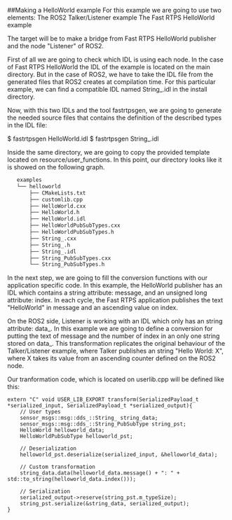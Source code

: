 ##Making a HelloWorld example
For this example we are going to use two elements:
	The ROS2 Talker/Listener example
	The Fast RTPS HelloWorld example

The target will be to make a bridge from Fast RTPS HelloWorld publisher and the node "Listener" of ROS2.

First of all we are going to check which IDL is using each node. In the case of Fast RTPS HelloWorld the IDL of the example is located on the main directory. But in the case of ROS2, we have to take the IDL file from the generated files that ROS2 creates at compilation time. For this particular example, we can find a compatible IDL named String_.idl in the install directory.

Now, with this two IDLs and the tool fastrtpsgen, we are going to generate the needed source files that contains the definition of the described types in the IDL file:

$ fastrtpsgen HelloWorld.idl
$ fastrtpsgen String_.idl

Inside the same directory, we are going to copy the provided template located on resource/user_functions. In this point, our directory looks like it is showed on the following graph.

```bash
   examples
   └── helloworld
	   ├── CMakeLists.txt
	   ├── customlib.cpp
	   ├── HelloWorld.cxx
	   ├── HelloWorld.h
	   ├── HelloWorld.idl
	   ├── HelloWorldPubSubTypes.cxx
	   ├── HelloWorldPubSubTypes.h
	   ├── String_.cxx
	   ├── String_.h
	   ├── String_.idl
	   ├── String_PubSubTypes.cxx
	   └── String_PubSubTypes.h
```

In the next step, we are going to fill the conversion functions with our application specific code. In this example, the HelloWorld publisher has an IDL which contains a string attribute: message, and an unsigned long attribute: index. In each cycle, the Fast RTPS application publishes the text "HelloWorld" in message and an ascending value on index.

On the ROS2 side, Listener is working with an IDL which only has an string attribute: data_. In this example we are going to define a conversion for putting the text of message and the number of index in an only one string stored on data_. This transformation replicates the original behaviour of the Talker/Listener example, where Talker publishes an string "Hello World: X", where X takes its value from an ascending counter defined on the ROS2 node.

Our tranformation code, which is located on userlib.cpp will be defined like this:

```
extern "C" void USER_LIB_EXPORT transform(SerializedPayload_t *serialized_input, SerializedPayload_t *serialized_output){
	// User types
	sensor_msgs::msg::dds_::String_ string_data;
	sensor_msgs::msg::dds_::String_PubSubType string_pst;
	HelloWorld helloworld_data;
	HelloWorldPubSubType helloworld_pst;

	// Deserialization
	helloworld_pst.deserialize(serialized_input, &helloworld_data);

	// Custom transformation
	string_data.data(helloworld_data.message() + ": " + std::to_string(helloworld_data.index()));

	// Serialization
	serialized_output->reserve(string_pst.m_typeSize);
	string_pst.serialize(&string_data, serialized_output);
}
```
